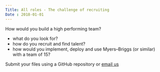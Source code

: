 ```yaml
---
Title: All roles - The challenge of recruiting
Date : 2018-01-01
---
```

How would you build a high performing team?

- what do you look for?
- how do you recruit and find talent?
- how would you implement, deploy and use Myers–Briggs (or similar) with a team of 15?

Submit your files using a GitHub repository or [email us](mailto:project-cx@photobox.com)
